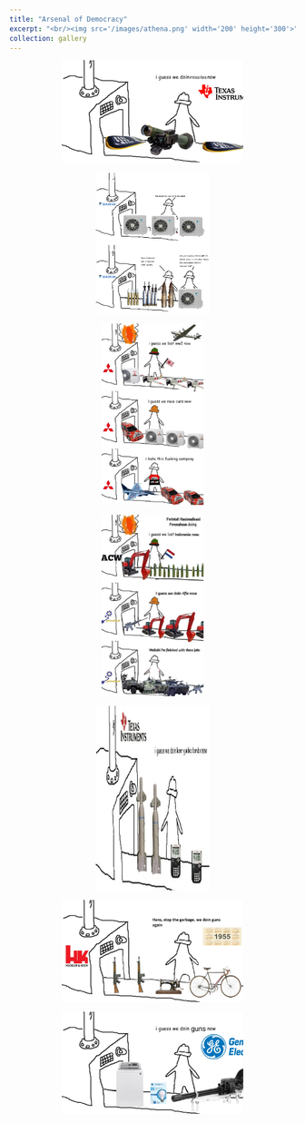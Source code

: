 ```yaml
---
title: "Arsenal of Democracy"
excerpt: "<br/><img src='/images/athena.png' width='200' height='300'>"
collection: gallery
---
```



<p align="center">
  <img src='/images/ncd-1.jpg' width='320' height='180'>
</p>


<p align="center">
  <img src='/images/ncd-2.jpg' width='200' height='250'>
</p>


<p align="center">
  <img src='/images/ncd-3.jpg' width='180' height='320'>
</p>


<p align="center">
  <img src='/images/ncd-4.jpg' width='180' height='320'>
</p>


<p align="center">
  <img src='/images/ncd-5.jpg' width='200' height='325'>
</p>


<p align="center">
  <img src='/images/ncd-6.jpg' width='320' height='180'>
</p>


<p align="center">
  <img src='/images/ncd-7.jpg' width='320' height='180'>
</p>